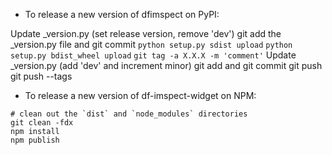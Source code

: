 - To release a new version of dfimspect on PyPI:

Update _version.py (set release version, remove 'dev')
git add the _version.py file and git commit
`python setup.py sdist upload`
`python setup.py bdist_wheel upload`
`git tag -a X.X.X -m 'comment'`
Update _version.py (add 'dev' and increment minor)
git add and git commit
git push
git push --tags

- To release a new version of df-imspect-widget on NPM:

```
# clean out the `dist` and `node_modules` directories
git clean -fdx
npm install
npm publish
```